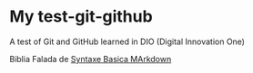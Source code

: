 # My test-git-github
A test of Git and GitHub learned in DIO (Digital Innovation One)

Biblia Falada de
[Syntaxe Basica MArkdown](https://github.com/HelioGiroto)
